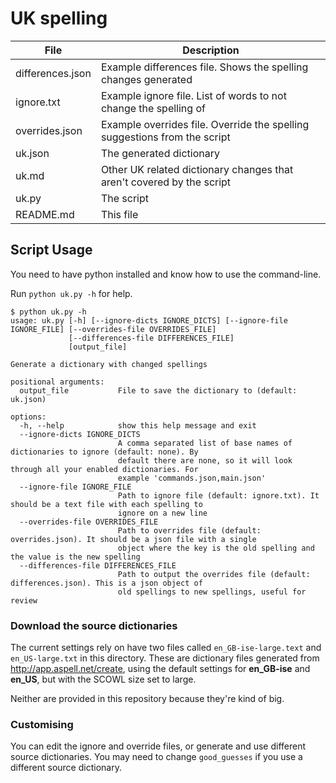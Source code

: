 # UK spelling

| File             | Description                                                               |
| ---------------- | ------------------------------------------------------------------------- |
| differences.json | Example differences file. Shows the spelling changes generated            |
| ignore.txt       | Example ignore file. List of words to not change the spelling of          |
| overrides.json   | Example overrides file. Override the spelling suggestions from the script |
| uk.json          | The generated dictionary                                                  |
| uk.md            | Other UK related dictionary changes that aren't covered by the script     |
| uk.py            | The script                                                                |
| README.md        | This file                                                                 |

## Script Usage

You need to have python installed and know how to use the command-line.

Run `python uk.py -h` for help.

```
$ python uk.py -h
usage: uk.py [-h] [--ignore-dicts IGNORE_DICTS] [--ignore-file IGNORE_FILE] [--overrides-file OVERRIDES_FILE]
             [--differences-file DIFFERENCES_FILE]
             [output_file]

Generate a dictionary with changed spellings

positional arguments:
  output_file           File to save the dictionary to (default: uk.json)

options:
  -h, --help            show this help message and exit
  --ignore-dicts IGNORE_DICTS
                        A comma separated list of base names of dictionaries to ignore (default: none). By
                        default there are none, so it will look through all your enabled dictionaries. For
                        example 'commands.json,main.json'
  --ignore-file IGNORE_FILE
                        Path to ignore file (default: ignore.txt). It should be a text file with each spelling to
                        ignore on a new line
  --overrides-file OVERRIDES_FILE
                        Path to overrides file (default: overrides.json). It should be a json file with a single
                        object where the key is the old spelling and the value is the new spelling
  --differences-file DIFFERENCES_FILE
                        Path to output the overrides file (default: differences.json). This is a json object of
                        old spellings to new spellings, useful for review
```

### Download the source dictionaries

The current settings rely on have two files called `en_GB-ise-large.text` and `en_US-large.txt` in this directory. These are dictionary files generated from <http://app.aspell.net/create>, using the default settings for **en\_GB-ise** and **en\_US**, but with the SCOWL size set to large.

Neither are provided in this repository because they're kind of big.

### Customising

You can edit the ignore and override files, or generate and use different source dictionaries. You may need to change `good_guesses` if you use a different source dictionary.
